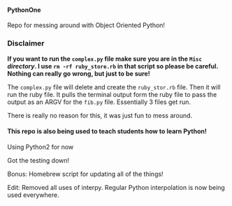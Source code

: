 #### PythonOne

Repo for messing around with Object Oriented Python!

### Disclaimer

**If you want to run the ```complex.py``` file make sure you are in the ```Misc``` *directory*. I use ```rm -rf ruby_store.rb``` in that script so please be careful. Nothing can really go wrong, but just to be sure!**

The ```complex.py``` file will delete and create the ```ruby_stor.rb``` file. Then it will run the ruby file. It pulls the terminal output form the ruby file to pass the output as an ARGV for the ```fib.py``` file. Essentially 3 files get run.

There is really no reason for this, it was just fun to mess around.

#### This repo is also being used to teach students how to learn Python!

Using Python2 for now

Got the testing down!

Bonus: Homebrew script for updating all of the things!

Edit: Removed all uses of interpy. Regular Python interpolation is now being used everywhere.
